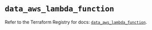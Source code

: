 # `data_aws_lambda_function`

Refer to the Terraform Registry for docs: [`data_aws_lambda_function`](https://registry.terraform.io/providers/hashicorp/aws/6.9.0/docs/data-sources/lambda_function).

